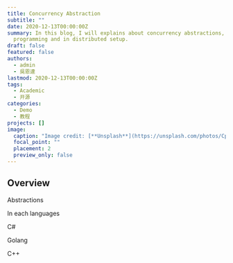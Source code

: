 ```yaml
---
title: Concurrency Abstraction
subtitle: ""
date: 2020-12-13T00:00:00Z
summary: In this blog, I will explains about concurrency abstractions, in
  programming and in distributed setup.
draft: false
featured: false
authors:
  - admin
  - 吳恩達
lastmod: 2020-12-13T00:00:00Z
tags:
  - Academic
  - 开源
categories:
  - Demo
  - 教程
projects: []
image:
  caption: "Image credit: [**Unsplash**](https://unsplash.com/photos/CpkOjOcXdUY)"
  focal_point: ""
  placement: 2
  preview_only: false
---
```

## Overview

Abstractions

In each languages

C#

Golang

C++